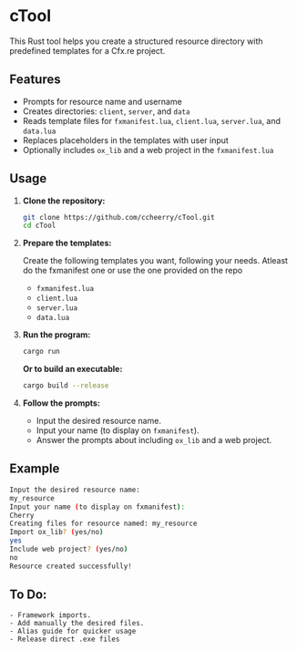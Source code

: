 # cTool

This Rust tool helps you create a structured resource directory with predefined templates for a Cfx.re project.

## Features

- Prompts for resource name and username
- Creates directories: `client`, `server`, and `data`
- Reads template files for `fxmanifest.lua`, `client.lua`, `server.lua`, and `data.lua`
- Replaces placeholders in the templates with user input
- Optionally includes `ox_lib` and a web project in the `fxmanifest.lua`

## Usage

1. **Clone the repository:**

    ```sh
    git clone https://github.com/ccheerry/cTool.git
    cd cTool
    ```

2. **Prepare the templates:**

    Create the following templates you want, following your needs. Atleast do the fxmanifest one or use the one provided on the repo
    - `fxmanifest.lua`
    - `client.lua`
    - `server.lua`
    - `data.lua`

3. **Run the program:**

    ```sh
    cargo run
    ```
    **Or to build an executable:**
    ```sh
    cargo build --release
    ```

5. **Follow the prompts:**

    - Input the desired resource name.
    - Input your name (to display on `fxmanifest`).
    - Answer the prompts about including `ox_lib` and a web project.

## Example

```sh
Input the desired resource name:
my_resource
Input your name (to display on fxmanifest):
Cherry
Creating files for resource named: my_resource
Import ox_lib? (yes/no)
yes
Include web project? (yes/no)
no
Resource created successfully!
```

## To Do:

    - Framework imports.
    - Add manually the desired files.
    - Alias guide for quicker usage
    - Release direct .exe files
